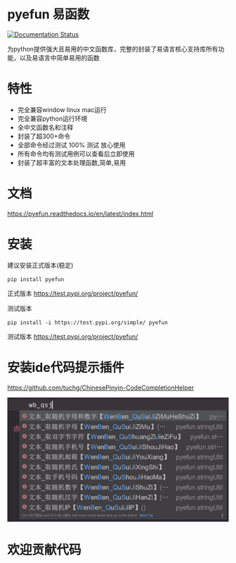 # pyefun 易函数

[![Documentation Status](https://readthedocs.org/projects/pyefun/badge/?version=latest)](https://pyefun.readthedocs.io/en/latest/?badge=latest)

为python提供强大且易用的中文函数库，完整的封装了易语言核心支持库所有功能，以及易语言中简单易用的函数

# 特性

- 完全兼容window linux mac运行
- 完全兼容python运行环境
- 全中文函数名和注释
- 封装了超300+命令
- 全部命令经过测试 100% 测试 放心使用
- 所有命令均有测试用例可以查看后立即使用
- 封装了超丰富的文本处理函数,简单,易用

# 文档
https://pyefun.readthedocs.io/en/latest/index.html

# 安装

建议安装正式版本(稳定)

```
pip install pyefun
```

正式版本
https://test.pypi.org/project/pyefun/


测试版本
```
pip install -i https://test.pypi.org/simple/ pyefun
```
测试版本 https://test.pypi.org/project/pyefun/


# 安装ide代码提示插件

https://github.com/tuchg/ChinesePinyin-CodeCompletionHelper

![code](./docs/source/_static/show.png)

# 欢迎贡献代码
